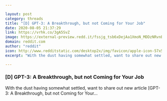 ```yaml
---

layout: post
category: threads
title: "[D] GPT-3: A Breakthrough, but not Coming for Your Job"
date: 2020-08-05 21:37:29
link: https://vrhk.co/3gA5SvZ
image: https://external-preview.redd.it/fssjg_tsb6xDejAa1XmoN_MDDzNRvnBSKyEpItJRjN0.jpg?width=1200&height=628.272251309&auto=webp&crop=1200:628.272251309,smart&s=bfe7ffe1dfb0700a362feea90251fc9a90567cb8
domain: reddit.com
author: "reddit"
icon: http://www.redditstatic.com/desktop2x/img/favicon/apple-icon-57x57.png
excerpt: "With the dust having somewhat settled, want to share out new article [GPT-3: A Breakthrough, but not Coming for Your..."

---
```


### [D] GPT-3: A Breakthrough, but not Coming for Your Job

With the dust having somewhat settled, want to share out new article [GPT-3: A Breakthrough, but not Coming for Your...